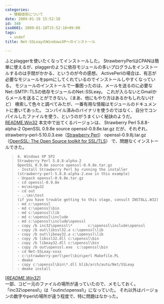 ```yaml
---
categories:
  - 情報技術について
date: 2009-01-18 15:52:18
id: 348
iso8601: 2009-01-18T15:52:18+09:00
tags:
  - undef
title: Net-SSLeayのWindowsXPへのインストール

---
```


ふとplaggerを使いたくなってインストールした。
StrawberryPerlはCPANは簡単に使えるが、plaggerのように依存モジュールの多いプログラムをインストールするのは手間がかかる、というのが今の感想。
ActivePerlの場合は、有志が必要なモジュールをppmにしてくれているのでインストールしやすくなっている。
モジュールのインストールで一番困ったのは、メールを送るのに必要なNet::SMTP::TLSの依存モジュールのNet::SSLeay。
これが入らないとGmailからメールを送ることができない。（まあ、他にもやり方はあるかもしれないけど）
検索して色々と調べてみたが、一番有用な情報はモジュールのドキュメントに書いてあった。
コンパイル済みのバイナリを使うのではなく、自分でコンパイルしたファイルを使う、というのがうまくいく秘訣のようだ。
<a href="http://cpansearch.perl.org/src/FLORA/Net-SSLeay-1.35/README.Win32" target="_blank">README.Win32</a>
本文中で出てくるバージョンは、
Strawberry Perl 5.8.8-alpha-2
OpenSSL 0.9.8e source openssl-0.9.8e.tar.gz
だが、それぞれ、
strawberry-perl-5.10.0.3.exe（<a href="http://strawberryperl.com/" target="_blank">Strawberry Perl</a>）
openssl-0.9.8j.tar.gz（<a href="http://www.openssl.org/" target="_blank">OpenSSL: The Open Source toolkit for SSL/TLS</a>）
で、問題なくインストールできた。
<blockquote cite="http://cpansearch.perl.org/src/FLORA/Net-SSLeay-1.35/README.Win32" title="" class="blockquote"><pre><code>4. Windows XP SP2
Strawberry Perl 5.8.8-alpha-2
OpenSSL 0.9.8e source openssl-0.9.8e.tar.gz
- Install Strawberry Perl by running the installer
(strawberry-perl-5.8.8-alpha-2.exe in this example)
- Unpack openssl-0.9.8e.tar.gz
- cd openssl-0.9.8e
- ms\mingw32
- cd out
- ..\ms\test
(if you have trouble getting to this stage, consult INSTALL.W32)
- md c:\openssl
- md c:\openssl\bin
- md c:\openssl\lib
- md c:\openssl\include
- md c:\openssl\include\openssl
- copy /b inc32\openssl\*       c:\openssl\include\openssl
- copy /b out\libssl32.a c:\openssl\lib
- copy /b out\libeay32.a c:\openssl\lib
- copy /b libssl32.dll c:\openssl\bin
- copy /b libeay32.dll c:\openssl\bin
- copy /b out\openssl.exe  c:\openssl\bin
- cd Net-SSLeay-xxxx
- c:\strawberry-perl\perl\bin\perl Makefile.PL
- dmake
- copy c:\openssl\bin\*.dll blib/arch/auto/Net/SSLeay
- dmake install
</code></pre></blockquote><div class="cite">[<cite><a href="http://cpansearch.perl.org/src/FLORA/Net-SSLeay-1.35/README.Win32" target="_blank">README.Win32</a></cite>]</div>
一部、コピー元のファイルの場所が違っていたので、メモしておく。
「inc32\openssl\」は「outinc\openssl\」になっていた。
それ以外はバージョンの数字やperlの場所が違う程度で、特に問題はなかった。
    	